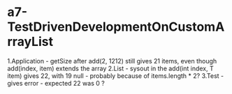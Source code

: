# a7-TestDrivenDevelopmentOnCustomArrayList
1.Application - getSize after add(2, 1212) still gives 21 items, even though add(index, item) extends the array 
2.List - sysout in the add(int index, T item) gives 22, with 19 null - probably because of items.length * 2?
3.Test - gives error - expected 22 was 0 ?
